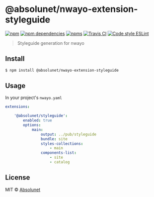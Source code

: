 # @absolunet/nwayo-extension-styleguide

[![npm](https://img.shields.io/npm/v/@absolunet/nwayo-extension-styleguide.svg)](https://www.npmjs.com/package/@absolunet/nwayo-extension-styleguide)
[![npm dependencies](https://david-dm.org/absolunet/nwayo-extension-styleguide/status.svg)](https://david-dm.org/absolunet/nwayo-extension-styleguide)
[![npms](https://badges.npms.io/%40absolunet%2Fnwayo-extension-styleguide.svg)](https://npms.io/search?q=%40absolunet%2Fnwayo-extension-styleguide)
[![Travis CI](https://api.travis-ci.org/absolunet/nwayo-extension-styleguide.svg?branch=master)](https://travis-ci.org/absolunet/nwayo-extension-styleguide/builds)
[![Code style ESLint](https://img.shields.io/badge/code_style-@absolunet/node-659d32.svg)](https://github.com/absolunet/eslint-config-node)

> Styleguide generation for nwayo

## Install

```sh
$ npm install @absolunet/nwayo-extension-styleguide
```


## Usage

In your project's `nwayo.yaml`
```yaml
extensions:

	'@absolunet/styleguide':
		enabled: true
		options:
			main:
				output: ../pub/styleguide
				bundle: site
				styles-collections:
					- main
				components-list:
					- site
					- catalog
```


## License

MIT © [Absolunet](https://absolunet.com)

